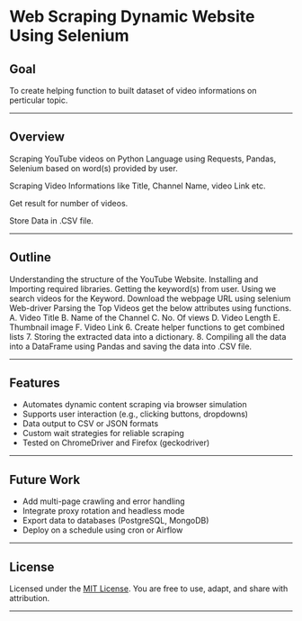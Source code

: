 # Web Scraping Dynamic Website Using Selenium

## Goal

To create helping function to built dataset of video informations on perticular topic.

---
## Overview
Scraping YouTube videos on Python Language using Requests, Pandas, Selenium based on word(s) provided by user.

Scraping Video Informations like Title, Channel Name, video Link etc.

Get result for number of videos.

Store Data in .CSV file.

---


## Outline
Understanding the structure of the YouTube Website.
Installing and Importing required libraries.
Getting the keyword(s) from user.
Using we search videos for the Keyword.
Download the webpage URL using selenium Web-driver
Parsing the Top Videos get the below attributes using functions.
A. Video Title
B. Name of the Channel C. No. Of views
D. Video Length E. Thumbnail image
F. Video Link 6. Create helper functions to get combined lists 7. Storing the extracted data into a dictionary. 8. Compiling all the data into a DataFrame using Pandas and saving the data into .CSV file.

---

## Features

* Automates dynamic content scraping via browser simulation
* Supports user interaction (e.g., clicking buttons, dropdowns)
* Data output to CSV or JSON formats
* Custom wait strategies for reliable scraping
* Tested on ChromeDriver and Firefox (geckodriver)

---

## Future Work

* Add multi-page crawling and error handling
* Integrate proxy rotation and headless mode
* Export data to databases (PostgreSQL, MongoDB)
* Deploy on a schedule using cron or Airflow

---

## License

Licensed under the [MIT License](LICENSE). You are free to use, adapt, and share with attribution.

---
